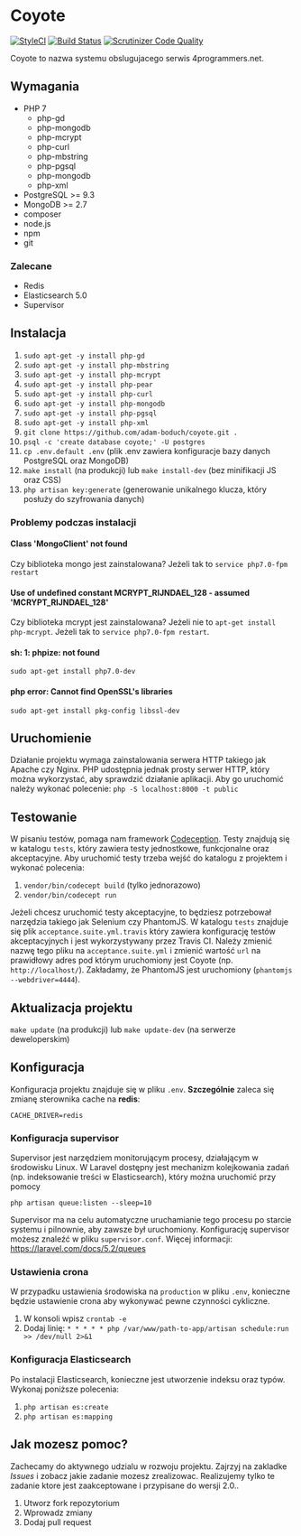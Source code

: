# Coyote

[![StyleCI](https://styleci.io/repos/30256872/shield)](https://styleci.io/repos/30256872)
[![Build Status](https://travis-ci.org/adam-boduch/coyote.svg?branch=master)](https://travis-ci.org/adam-boduch/coyote)
[![Scrutinizer Code Quality](https://scrutinizer-ci.com/g/adam-boduch/coyote/badges/quality-score.png?b=master)](https://scrutinizer-ci.com/g/adam-boduch/coyote/?branch=master)

Coyote to nazwa systemu obslugujacego serwis 4programmers.net.

## Wymagania

* PHP 7
    * php-gd
    * php-mongodb
    * php-mcrypt
    * php-curl
    * php-mbstring
    * php-pgsql
    * php-mongodb
    * php-xml
* PostgreSQL >= 9.3
* MongoDB >= 2.7
* composer
* node.js
* npm
* git

### Zalecane

* Redis
* Elasticsearch 5.0
* Supervisor

## Instalacja

1. `sudo apt-get -y install php-gd`
2. `sudo apt-get -y install php-mbstring`
2. `sudo apt-get -y install php-mcrypt`
2. `sudo apt-get -y install php-pear`
2. `sudo apt-get -y install php-curl`
3. `sudo apt-get -y install php-mongodb`
4. `sudo apt-get -y install php-pgsql`
4. `sudo apt-get -y install php-xml`
6. `git clone https://github.com/adam-boduch/coyote.git .`
7. `psql -c 'create database coyote;' -U postgres`
8. `cp .env.default .env` (plik .env zawiera konfiguracje bazy danych PostgreSQL oraz MongoDB)
9. `make install` (na produkcji) lub `make install-dev` (bez minifikacji JS oraz CSS)
10. `php artisan key:generate` (generowanie unikalnego klucza, który posłuży do szyfrowania danych)

### Problemy podczas instalacji
#### Class 'MongoClient' not found

Czy biblioteka mongo jest zainstalowana? Jeżeli tak to `service php7.0-fpm restart`

#### Use of undefined constant MCRYPT_RIJNDAEL_128 - assumed 'MCRYPT_RIJNDAEL_128'

Czy biblioteka mcrypt jest zainstalowana? Jeżeli nie to `apt-get install php-mcrypt`. Jeżeli tak to `service php7.0-fpm restart`.

#### sh: 1: phpize: not found

`sudo apt-get install php7.0-dev`

#### php error: Cannot find OpenSSL's libraries

`sudo apt-get install pkg-config libssl-dev`

## Uruchomienie

Działanie projektu wymaga zainstalowania serwera HTTP takiego jak Apache czy Nginx. PHP udostępnia jednak prosty serwer HTTP, który można wykorzystać, aby sprawdzić działanie aplikacji. Aby go uruchomić należy wykonać polecenie: `php -S localhost:8000 -t public`

## Testowanie

W pisaniu testów, pomaga nam framework [Codeception](http://codeception.com/). Testy znajdują się w katalogu `tests`, który zawiera testy jednostkowe, funkcjonalne oraz akceptacyjne. Aby uruchomić testy trzeba wejść do katalogu z projektem i wykonać polecenia:

1. `vendor/bin/codecept build` (tylko jednorazowo)
2. `vendor/bin/codecept run`

Jeżeli chcesz uruchomić testy akceptacyjne, to będziesz potrzebował narzędzia takiego jak Selenium czy PhantomJS. W katalogu `tests` znajduje się plik `acceptance.suite.yml.travis` który zawiera konfigurację testów akceptacyjnych i jest wykorzystywany przez Travis CI. Należy zmienić nazwę tego pliku na `acceptance.suite.yml` i zmienić wartość `url` na prawidłowy adres pod którym uruchomiony jest Coyote (np. `http://localhost/`). Zakładamy, że PhantomJS jest uruchomiony (`phantomjs --webdriver=4444`).

## Aktualizacja projektu

`make update` (na produkcji) lub `make update-dev` (na serwerze deweloperskim)

## Konfiguracja

Konfiguracja projektu znajduje się w pliku `.env`. **Szczególnie** zaleca się zmianę sterownika cache na **redis**:

`CACHE_DRIVER=redis`

### Konfiguracja supervisor

Supervisor jest narzędziem monitorującym procesy, działającym w środowisku Linux. W Laravel dostępny jest
mechanizm kolejkowania zadań (np. indeksowanie treści w Elasticsearch), który można uruchomić przy pomocy

`php artisan queue:listen --sleep=10`

Supervisor ma na celu automatyczne uruchamianie tego procesu po starcie systemu i pilnownie, aby zawsze był uruchomiony.
Konfigurację supervisor możesz znaleźć w pliku `supervisor.conf`. Więcej informacji: https://laravel.com/docs/5.2/queues

### Ustawienia crona

W przypadku ustawienia środowiska na `production` w pliku `.env`, konieczne będzie ustawienie crona aby wykonywać
pewne czynności cykliczne.

1. W konsoli wpisz `crontab -e`
2. Dodaj linię: `* * * * * php /var/www/path-to-app/artisan schedule:run >> /dev/null 2>&1`


### Konfiguracja Elasticsearch

Po instalacji Elasticsearch, konieczne jest utworzenie indeksu oraz typów. Wykonaj poniższe polecenia:

1. `php artisan es:create`
2. `php artisan es:mapping`

## Jak mozesz pomoc?

Zachecamy do aktywnego udzialu w rozwoju projektu. Zajrzyj na zakladke *Issues* i zobacz jakie zadanie mozesz zrealizowac. Realizujemy tylko te zadanie ktore jest zaakceptowane i przypisane do wersji 2.0..

1. Utworz fork repozytorium
2. Wprowadz zmiany
3. Dodaj pull request
